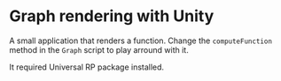 # Graph rendering with Unity

A small application that renders a function. Change the ``computeFunction`` method in the ``Graph`` script to play arround with it.

It required Universal RP package installed.